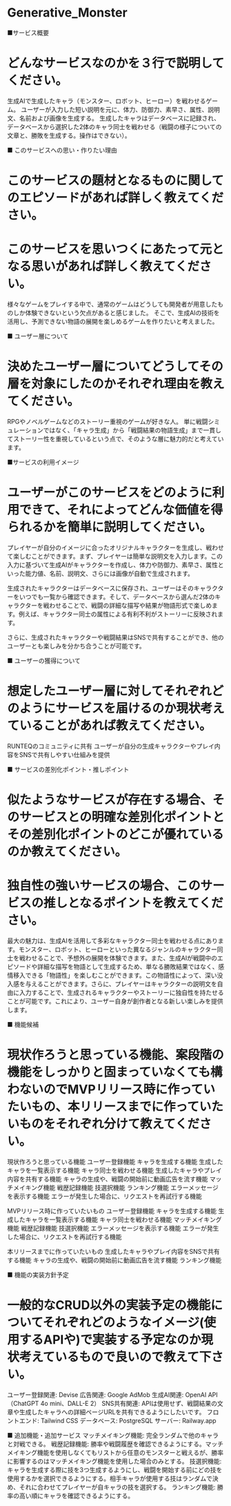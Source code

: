 # Generative_Monster
■サービス概要
# どんなサービスなのかを３行で説明してください。
生成AIで生成したキャラ（モンスター、ロボット、ヒーロー）を戦わせるゲーム。
ユーザーが入力した短い説明を元に、体力、防御力、素早さ、属性、説明文、名前および画像を生成する。
生成したキャラはデータベースに記録され、データベースから選択した2体のキャラ同士を戦わせる（戦闘の様子についての文章と、勝敗を生成する。操作はできない）。

■ このサービスへの思い・作りたい理由
# このサービスの題材となるものに関してのエピソードがあれば詳しく教えてください。
# このサービスを思いつくにあたって元となる思いがあれば詳しく教えてください。
様々なゲームをプレイする中で、通常のゲームはどうしても開発者が用意したものしか体験できないという欠点があると感じました。
そこで、生成AIの技術を活用し、予測できない物語の展開を楽しめるゲームを作りたいと考えました。

■ ユーザー層について
# 決めたユーザー層についてどうしてその層を対象にしたのかそれぞれ理由を教えてください。
RPGやノベルゲームなどのストーリー重視のゲームが好きな人。
単に戦闘シミュレーションではなく、「キャラ生成」から「戦闘結果の物語生成」まで一貫してストーリー性を重視しているという点で、そのような層に魅力的だと考えています。

■サービスの利用イメージ
# ユーザーがこのサービスをどのように利用できて、それによってどんな価値を得られるかを簡単に説明してください。
プレイヤーが自分のイメージに合ったオリジナルキャラクターを生成し、戦わせて楽しむことができます。まず、プレイヤーは簡単な説明文を入力します。この入力に基づいて生成AIがキャラクターを作成し、体力や防御力、素早さ、属性といった能力値、名前、説明文、さらには画像が自動で生成されます。

生成されたキャラクターはデータベースに保存され、ユーザーはそのキャラクターをいつでも一覧から確認できます。そして、データベースから選んだ2体のキャラクターを戦わせることで、戦闘の詳細な描写や結果が物語形式で楽しめます。例えば、キャラクター同士の属性による有利不利がストーリーに反映されます。

さらに、生成されたキャラクターや戦闘結果はSNSで共有することができ、他のユーザーとも楽しみを分かち合うことが可能です。

■ ユーザーの獲得について
# 想定したユーザー層に対してそれぞれどのようにサービスを届けるのか現状考えていることがあれば教えてください。
RUNTEQのコミュニティに共有
ユーザーが自分の生成キャラクターやプレイ内容をSNSで共有しやすい仕組みを提供

■ サービスの差別化ポイント・推しポイント
# 似たようなサービスが存在する場合、そのサービスとの明確な差別化ポイントとその差別化ポイントのどこが優れているのか教えてください。
# 独自性の強いサービスの場合、このサービスの推しとなるポイントを教えてください。
最大の魅力は、生成AIを活用して多彩なキャラクター同士を戦わせる点にあります。モンスター、ロボット、ヒーローといった異なるジャンルのキャラクター同士を戦わせることで、予想外の展開を体験できます。また、生成AIが戦闘中のエピソードや詳細な描写を物語として生成するため、単なる勝敗結果ではなく、感情移入できる「物語性」を楽しむことができます。この物語性によって、深い没入感を与えることができます。さらに、プレイヤーはキャラクターの説明文を自由に入力することで、生成されるキャラクターやストーリーに独自性を持たせることが可能です。これにより、ユーザー自身が創作者となる新しい楽しみを提供します。

■ 機能候補
# 現状作ろうと思っている機能、案段階の機能をしっかりと固まっていなくても構わないのでMVPリリース時に作っていたいもの、本リリースまでに作っていたいものをそれぞれ分けて教えてください。
現状作ろうと思っている機能
    ユーザー登録機能
    キャラを生成する機能
    生成したキャラを一覧表示する機能
    キャラ同士を戦わせる機能
    生成したキャラやプレイ内容を共有する機能
    キャラの生成や、戦闘の開始前に動画広告を流す機能
    マッチメイキング機能
    戦歴記録機能
    技選択機能
    ランキング機能
    エラーメッセージを表示する機能
    エラーが発生した場合に、リクエストを再試行する機能

MVPリリース時に作っていたいもの
    ユーザー登録機能
    キャラを生成する機能
    生成したキャラを一覧表示する機能
    キャラ同士を戦わせる機能
    マッチメイキング機能
    戦歴記録機能
    技選択機能
    エラーメッセージを表示する機能
    エラーが発生した場合に、リクエストを再試行する機能

本リリースまでに作っていたいもの
    生成したキャラやプレイ内容をSNSで共有する機能
    キャラの生成や、戦闘の開始前に動画広告を流す機能
    ランキング機能

■ 機能の実装方針予定
# 一般的なCRUD以外の実装予定の機能についてそれぞれどのようなイメージ(使用するAPIや)で実装する予定なのか現状考えているもので良いので教えて下さい。
ユーザー登録関連: Devise
広告関連: Google AdMob
生成AI関連: OpenAI API（ChatGPT 4o mini、DALL-E 2）
SNS共有関連: APIは使用せず、戦闘結果の文章や生成したキャラへの詳細ページURLを共有できるようにしたいです。
フロントエンド: Tailwind CSS
データベース: PostgreSQL
サーバー: Railway.app

■ 追加機能・追加サービス
マッチメイキング機能: 完全ランダムで他のキャラと対戦できる。
戦歴記録機能: 勝率や戦闘履歴を確認できるようにする。マッチメイキング機能を使用しなくてもリストから任意のモンスターと戦えるが、勝率に影響するのはマッチメイキング機能を使用した場合のみとする。
技選択機能: キャラを生成する際に技を3つ生成するようにし、戦闘を開始する前にどの技を使用するかを選択できるようにする。相手キャラが使用する技はランダムで決め、それに合わせてプレイヤーが自キャラの技を選択する。
ランキング機能: 勝率の高い順にキャラを確認できるようにする。